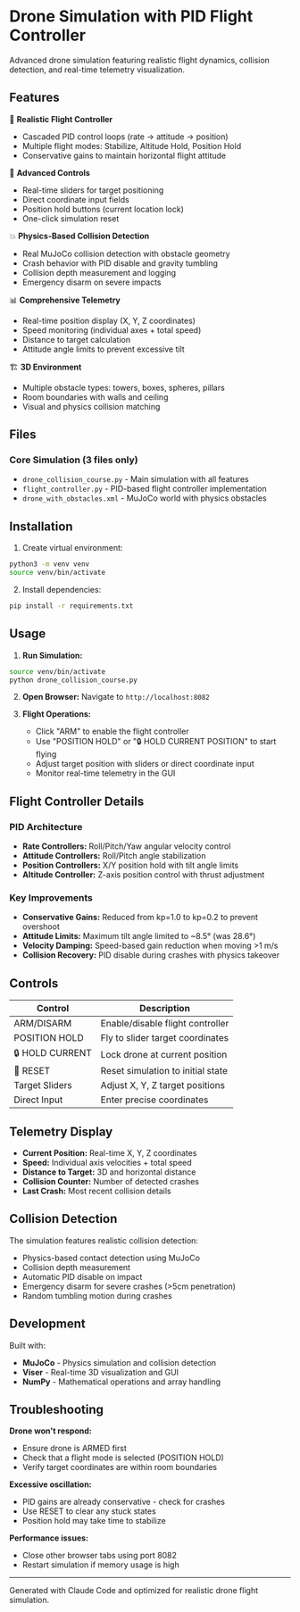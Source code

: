 # Drone Simulation with PID Flight Controller

Advanced drone simulation featuring realistic flight dynamics, collision detection, and real-time telemetry visualization.

## Features

🚁 **Realistic Flight Controller**
- Cascaded PID control loops (rate → attitude → position)
- Multiple flight modes: Stabilize, Altitude Hold, Position Hold
- Conservative gains to maintain horizontal flight attitude

🎯 **Advanced Controls**
- Real-time sliders for target positioning
- Direct coordinate input fields
- Position hold buttons (current location lock)
- One-click simulation reset

💥 **Physics-Based Collision Detection**
- Real MuJoCo collision detection with obstacle geometry
- Crash behavior with PID disable and gravity tumbling
- Collision depth measurement and logging
- Emergency disarm on severe impacts

📊 **Comprehensive Telemetry**
- Real-time position display (X, Y, Z coordinates)
- Speed monitoring (individual axes + total speed)
- Distance to target calculation
- Attitude angle limits to prevent excessive tilt

🏗️ **3D Environment**
- Multiple obstacle types: towers, boxes, spheres, pillars
- Room boundaries with walls and ceiling
- Visual and physics collision matching

## Files

### Core Simulation (3 files only)
- `drone_collision_course.py` - Main simulation with all features
- `flight_controller.py` - PID-based flight controller implementation  
- `drone_with_obstacles.xml` - MuJoCo world with physics obstacles

## Installation

1. Create virtual environment:
```bash
python3 -m venv venv
source venv/bin/activate
```

2. Install dependencies:
```bash
pip install -r requirements.txt
```

## Usage

1. **Run Simulation:**
```bash
source venv/bin/activate
python drone_collision_course.py
```

2. **Open Browser:** Navigate to `http://localhost:8082`

3. **Flight Operations:**
   - Click "ARM" to enable the flight controller
   - Use "POSITION HOLD" or "🔒 HOLD CURRENT POSITION" to start flying
   - Adjust target position with sliders or direct coordinate input
   - Monitor real-time telemetry in the GUI

## Flight Controller Details

### PID Architecture
- **Rate Controllers:** Roll/Pitch/Yaw angular velocity control
- **Attitude Controllers:** Roll/Pitch angle stabilization  
- **Position Controllers:** X/Y position hold with tilt angle limits
- **Altitude Controller:** Z-axis position control with thrust adjustment

### Key Improvements
- **Conservative Gains:** Reduced from kp=1.0 to kp=0.2 to prevent overshoot
- **Attitude Limits:** Maximum tilt angle limited to ~8.5° (was 28.6°)
- **Velocity Damping:** Speed-based gain reduction when moving >1 m/s
- **Collision Recovery:** PID disable during crashes with physics takeover

## Controls

| Control | Description |
|---------|-------------|
| ARM/DISARM | Enable/disable flight controller |
| POSITION HOLD | Fly to slider target coordinates |
| 🔒 HOLD CURRENT | Lock drone at current position |
| 🔄 RESET | Reset simulation to initial state |
| Target Sliders | Adjust X, Y, Z target positions |
| Direct Input | Enter precise coordinates |

## Telemetry Display

- **Current Position:** Real-time X, Y, Z coordinates
- **Speed:** Individual axis velocities + total speed
- **Distance to Target:** 3D and horizontal distance
- **Collision Counter:** Number of detected crashes
- **Last Crash:** Most recent collision details

## Collision Detection

The simulation features realistic collision detection:
- Physics-based contact detection using MuJoCo
- Collision depth measurement
- Automatic PID disable on impact
- Emergency disarm for severe crashes (>5cm penetration)
- Random tumbling motion during crashes

## Development

Built with:
- **MuJoCo** - Physics simulation and collision detection
- **Viser** - Real-time 3D visualization and GUI
- **NumPy** - Mathematical operations and array handling

## Troubleshooting

**Drone won't respond:**
- Ensure drone is ARMED first
- Check that a flight mode is selected (POSITION HOLD)
- Verify target coordinates are within room boundaries

**Excessive oscillation:**
- PID gains are already conservative - check for crashes
- Use RESET to clear any stuck states
- Position hold may take time to stabilize

**Performance issues:**
- Close other browser tabs using port 8082
- Restart simulation if memory usage is high

---

Generated with Claude Code and optimized for realistic drone flight simulation.